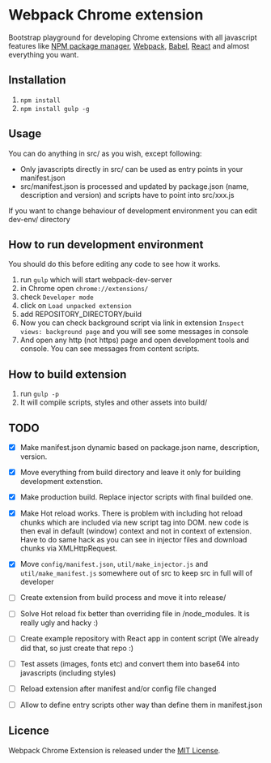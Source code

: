 # Webpack Chrome extension

Bootstrap playground for developing Chrome extensions with all javascript features like [NPM package manager](https://www.npmjs.com/), [Webpack](http://webpack.github.io/), [Babel](https://babeljs.io/), [React](https://facebook.github.io/react/) and almost everything you want.

## Installation

1. `npm install`
2. `npm install gulp -g`

## Usage

You can do anything in src/ as you wish, except following:
- Only javascripts directly in src/ can be used as entry points in your manifest.json
- src/manifest.json is processed and updated by package.json (name, description and version) and scripts have to point into src/xxx.js

If you want to change behaviour of development environment you can edit dev-env/ directory

## How to run development environment

You should do this before editing any code to see how it works.

1. run `gulp` which will start webpack-dev-server
2. in Chrome open `chrome://extensions/`
3. check `Developer mode`
4. click on `Load unpacked extension`
5. add REPOSITORY_DIRECTORY/build
6. Now you can check background script via link in extension `Inspect views: background page` and you will see some messages in console
7. And open any http (not https) page and open development tools and console. You can see messages from content scripts.

## How to build extension

1. run `gulp -p`
2. It will compile scripts, styles and other assets into build/

## TODO

- [x] Make manifest.json dynamic based on package.json name, description, version.
- [x] Move everything from build directory and leave it only for building development extenstion.
- [x] Make production build. Replace injector scripts with final builded one.
- [x] Make Hot reload works. There is problem with including hot reload chunks which are included via new script tag into DOM. new code is then eval in default (window) context and not in context of extension. Have to do same hack as you can see in injector files and download chunks via XMLHttpRequest.
- [x] Move `config/manifest.json`, `util/make_injector.js` and `util/make_manifest.js` somewhere out of src to keep src in full will of developer
- [ ] Create extension from build process and move it into release/
- [ ] Solve Hot reload fix better than overriding file in /node_modules. It is really ugly and hacky :)
- [ ] Create example repository with React app in content script (We already did that, so just create that repo :)
- [ ] Test assets (images, fonts etc) and convert them into base64 into javascripts (including styles)
- [ ] Reload extension after manifest and/or config file changed
- [ ] Allow to define entry scripts other way than define them in manifest.json


## Licence

Webpack Chrome Extension is released under the [MIT License](http://www.opensource.org/licenses/MIT).
